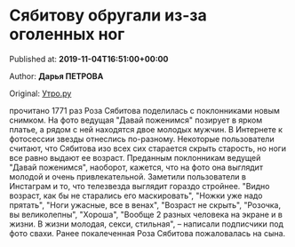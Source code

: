 
# Сябитову обругали из-за оголенных ног

Published at: **2019-11-04T16:51:00+00:00**

Author: **Дарья ПЕТРОВА**

Original: [Утро.ру](https://utro.ru/showbiz/2019/11/04/1423240.shtml)

прочитано 1771 раз
Роза Сябитова поделилась с поклонниками новым снимком. На фото ведущая "Давай поженимся" позирует в ярком платье, а рядом с ней находятся двое молодых мужчин. В Интернете к фотосессии звезды отнеслись по-разному. Некоторые пользователи считают, что Сябитова изо всех сих старается скрыть старость, но ноги все равно выдают ее возраст.
Преданным поклонникам ведущей "Давай поженимся", наоборот, кажется, что на фото она выглядит молодой и очень привлекательной. Заметили пользователи в Инстаграм и то, что телезвезда выглядит гораздо стройнее.
"Видно возраст, как бы не старались его маскировать", "Ножки уже надо прятать", "Ноги ужасные, все в венах", "Возраст не скрыть", "Розочка, вы великолепны", "Хороша", "Вообще 2 разных человека на экране и в жизни. В жизни молодая, секси, стильная", – написали подписчики под фото свахи.
Ранее покалеченная Роза Сябитова пожаловалась на сына.
